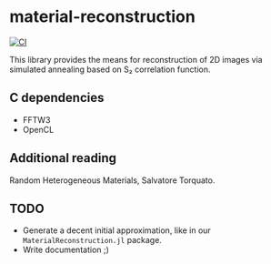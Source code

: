 # material-reconstruction
[![CI](https://github.com/shamazmazum/material-reconstruction/actions/workflows/build.yml/badge.svg)](https://github.com/shamazmazum/material-reconstruction/actions/workflows/build.yml)

This library provides the means for reconstruction of 2D images via simulated
annealing based on S₂ correlation function.

## C dependencies

* FFTW3
* OpenCL

## Additional reading

Random Heterogeneous Materials, Salvatore Torquato.

## TODO

* Generate a decent initial approximation, like in our `MaterialReconstruction.jl`
package.
* Write documentation ;)
